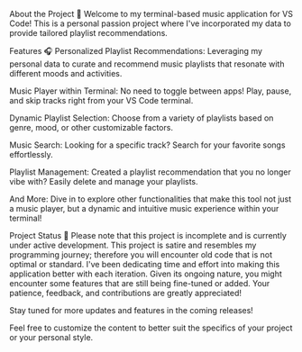 About the Project 🎵
Welcome to my terminal-based music application for VS Code! This is a personal passion project where I've incorporated my data to provide tailored playlist recommendations.

Features 🎧
Personalized Playlist Recommendations: Leveraging my personal data to curate and recommend music playlists that resonate with different moods and activities.

Music Player within Terminal: No need to toggle between apps! Play, pause, and skip tracks right from your VS Code terminal.

Dynamic Playlist Selection: Choose from a variety of playlists based on genre, mood, or other customizable factors.

Music Search: Looking for a specific track? Search for your favorite songs effortlessly.

Playlist Management: Created a playlist recommendation that you no longer vibe with? Easily delete and manage your playlists.

And More: Dive in to explore other functionalities that make this tool not just a music player, but a dynamic and intuitive music experience within your terminal!

Project Status 🚧
Please note that this project is incomplete and is currently under active development. This project is satire and resembles my programming journey; therefore you will encounter old code that is not optimal or standard. I've been dedicating time and effort into making this application better with each iteration. Given its ongoing nature, you might encounter some features that are still being fine-tuned or added. Your patience, feedback, and contributions are greatly appreciated!

Stay tuned for more updates and features in the coming releases!

Feel free to customize the content to better suit the specifics of your project or your personal style.





